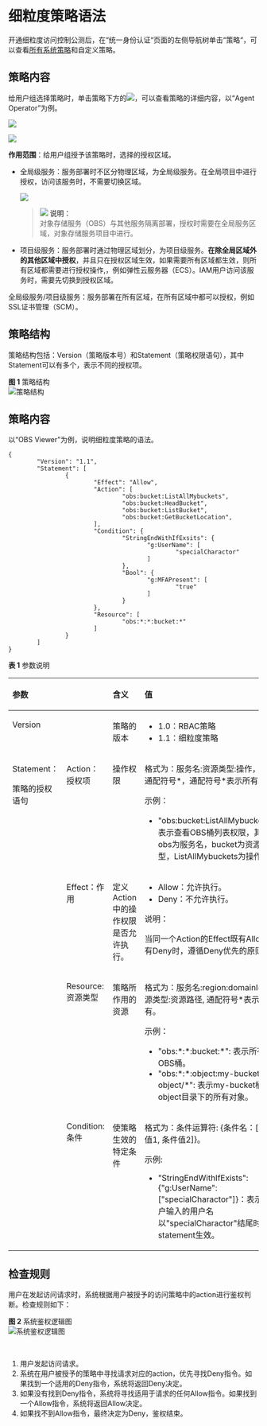 # 细粒度策略语法<a name="iam_01_0017"></a>

开通细粒度访问控制公测后，在“统一身份认证“页面的左侧导航树单击“策略“，可以查看[所有系统策略](https://support.huaweicloud.com/usermanual-permissions/zh-cn_topic_0063498930.html)和自定义策略。

## 策略内容<a name="section661112662719"></a>

给用户组选择策略时，单击策略下方的![](figures/zh-cn_image_0195934200.png)，可以查看策略的详细内容，以“Agent Operator”为例。

![](figures/zh-cn_image_0173576949.png)

![](figures/zh-cn_image_0173576950.png)

**作用范围**：给用户组授予该策略时，选择的授权区域。

-   全局级服务：服务部署时不区分物理区域，为全局级服务。在全局项目中进行授权，访问该服务时，不需要切换区域。

    ![](figures/zh-cn_image_0173578452.png)

    >![](public_sys-resources/icon-note.gif) **说明：**   
    >对象存储服务（OBS）与其他服务隔离部署，授权时需要在全局服务区域，对象存储服务项目中进行。  

-   项目级服务：服务部署时通过物理区域划分，为项目级服务。**在除全局区域外的其他区域中授权**，并且只在授权区域生效，如果需要所有区域都生效，则所有区域都需要进行授权操作,，例如弹性云服务器（ECS）。IAM用户访问该服务时，需要先切换到授权区域。

全局级服务/项目级服务：服务部署在所有区域，在所有区域中都可以授权，例如SSL证书管理（SCM）。

## 策略结构<a name="section547017479502"></a>

策略结构包括：Version（策略版本号）和Statement（策略权限语句），其中Statement可以有多个，表示不同的授权项。

**图 1**  策略结构<a name="fig5883114715499"></a>  
![](figures/策略结构.png "策略结构")

## 策略内容<a name="zh-cn_topic_0165292618_section9359105292516"></a>

以“OBS Viewer”为例，说明细粒度策略的语法。

```
{
        "Version": "1.1",
        "Statement": [
                {
                        "Effect": "Allow",
                        "Action": [
                                "obs:bucket:ListAllMybuckets",
                                "obs:bucket:HeadBucket",
                                "obs:bucket:ListBucket",
                                "obs:bucket:GetBucketLocation",
                        ],
                        "Condition": {
                                "StringEndWithIfExsits": {
                                       "g:UserName": [
                                               "specialCharactor"
                                       ]
                                },
                                "Bool": {
                                       "g:MFAPresent": [
                                               "true"
                                       ]
                                }
                        },
                        "Resource": [
                                "obs:*:*:bucket:*"
                        ]
                }
        ]
}
```

**表 1**  参数说明

<a name="table263109993745"></a>
<table><thead align="left"><tr id="row5964380593745"><th class="cellrowborder" colspan="2" valign="top" id="mcps1.2.5.1.1"><p id="p3840680793745"><a name="p3840680793745"></a><a name="p3840680793745"></a>参数</p>
</th>
<th class="cellrowborder" valign="top" id="mcps1.2.5.1.2"><p id="p2394366493745"><a name="p2394366493745"></a><a name="p2394366493745"></a>含义</p>
</th>
<th class="cellrowborder" valign="top" id="mcps1.2.5.1.3"><p id="p6038866693745"><a name="p6038866693745"></a><a name="p6038866693745"></a>值</p>
</th>
</tr>
</thead>
<tbody><tr id="row33603866145041"><td class="cellrowborder" colspan="2" valign="top" headers="mcps1.2.5.1.1 "><p id="p6202570314511"><a name="p6202570314511"></a><a name="p6202570314511"></a>Version</p>
</td>
<td class="cellrowborder" valign="top" headers="mcps1.2.5.1.2 "><p id="p5802604114511"><a name="p5802604114511"></a><a name="p5802604114511"></a>策略的版本</p>
</td>
<td class="cellrowborder" valign="top" headers="mcps1.2.5.1.3 "><a name="ul2002846815829"></a><a name="ul2002846815829"></a><ul id="ul2002846815829"><li>1.0：RBAC策略</li><li>1.1：细粒度策略</li></ul>
</td>
</tr>
<tr id="row3390115193745"><td class="cellrowborder" rowspan="4" valign="top" width="8.309999999999999%" headers="mcps1.2.5.1.1 "><p id="p2571453445"><a name="p2571453445"></a><a name="p2571453445"></a>Statement：</p>
<p id="p4120437893745"><a name="p4120437893745"></a><a name="p4120437893745"></a>策略的授权语句</p>
<p id="p10610185716507"><a name="p10610185716507"></a><a name="p10610185716507"></a>&nbsp;&nbsp;</p>
<p id="p15875104510117"><a name="p15875104510117"></a><a name="p15875104510117"></a>&nbsp;&nbsp;</p>
</td>
<td class="cellrowborder" valign="top" width="10.63%" headers="mcps1.2.5.1.1 "><p id="p15225242142620"><a name="p15225242142620"></a><a name="p15225242142620"></a>Action：授权项</p>
</td>
<td class="cellrowborder" valign="top" width="20.21%" headers="mcps1.2.5.1.2 "><p id="p22261942112610"><a name="p22261942112610"></a><a name="p22261942112610"></a>操作权限</p>
</td>
<td class="cellrowborder" valign="top" width="60.85%" headers="mcps1.2.5.1.3 "><p id="p22471177492"><a name="p22471177492"></a><a name="p22471177492"></a>格式为：服务名:资源类型:操作，支持通配符号*，通配符号*表示所有。</p>
<p id="zh-cn_topic_0165292618_p153981591216"><a name="zh-cn_topic_0165292618_p153981591216"></a><a name="zh-cn_topic_0165292618_p153981591216"></a>示例：</p>
<a name="ul1035712231320"></a><a name="ul1035712231320"></a><ul id="ul1035712231320"><li>"obs:bucket:ListAllMybuckets"：表示查看OBS桶列表权限，其中obs为服务名，bucket为资源类型，ListAllMybuckets为操作。</li></ul>
</td>
</tr>
<tr id="row14410123292620"><td class="cellrowborder" valign="top" headers="mcps1.2.5.1.1 "><p id="p154997388265"><a name="p154997388265"></a><a name="p154997388265"></a>Effect：作用</p>
</td>
<td class="cellrowborder" valign="top" headers="mcps1.2.5.1.1 "><p id="p1043912593493"><a name="p1043912593493"></a><a name="p1043912593493"></a>定义Action中的操作权限是否允许执行。</p>
</td>
<td class="cellrowborder" valign="top" headers="mcps1.2.5.1.2 "><a name="ul10506203862610"></a><a name="ul10506203862610"></a><ul id="ul10506203862610"><li>Allow：允许执行。</li><li>Deny：不允许执行。</li></ul>
<div class="note" id="note273204052719"><a name="note273204052719"></a><a name="note273204052719"></a><span class="notetitle"> 说明： </span><div class="notebody"><p id="p1074104019279"><a name="p1074104019279"></a><a name="p1074104019279"></a>当同一个Action的Effect既有Allow又有Deny时，遵循Deny优先的原则。</p>
</div></div>
</td>
</tr>
<tr id="row7609057135016"><td class="cellrowborder" valign="top" headers="mcps1.2.5.1.1 "><p id="p186101757125011"><a name="p186101757125011"></a><a name="p186101757125011"></a>Resource: 资源类型</p>
</td>
<td class="cellrowborder" valign="top" headers="mcps1.2.5.1.1 "><p id="p1861015795018"><a name="p1861015795018"></a><a name="p1861015795018"></a>策略所作用的资源</p>
</td>
<td class="cellrowborder" valign="top" headers="mcps1.2.5.1.2 "><p id="p166105579508"><a name="p166105579508"></a><a name="p166105579508"></a>格式为：服务名:region:domainId:资源类型:资源路径, 通配符号*表示所有。</p>
<p id="p6110183817129"><a name="p6110183817129"></a><a name="p6110183817129"></a>示例：</p>
<a name="ul131025314178"></a><a name="ul131025314178"></a><ul id="ul131025314178"><li>"obs:*:*:bucket:*": 表示所有的OBS桶。</li><li>"obs:*:*:object:my-bucket/my-object/*": 表示my-bucket桶my-object目录下的所有对象。</li></ul>
</td>
</tr>
<tr id="row158753451710"><td class="cellrowborder" valign="top" headers="mcps1.2.5.1.1 "><p id="p1487584515113"><a name="p1487584515113"></a><a name="p1487584515113"></a>Condition: 条件</p>
</td>
<td class="cellrowborder" valign="top" headers="mcps1.2.5.1.1 "><p id="p168751145615"><a name="p168751145615"></a><a name="p168751145615"></a>使策略生效的特定条件</p>
</td>
<td class="cellrowborder" valign="top" headers="mcps1.2.5.1.2 "><p id="p587513451712"><a name="p587513451712"></a><a name="p587513451712"></a>格式为：条件运算符: {条件名：[条件值1, 条件值2]}。</p>
<p id="p1331219285408"><a name="p1331219285408"></a><a name="p1331219285408"></a>示例:</p>
<a name="ul1460613818112"></a><a name="ul1460613818112"></a><ul id="ul1460613818112"><li>"StringEndWithIfExists":{"g:UserName":["specialCharactor"]}：表示当用户输入的用户名以"specialCharactor"结尾时该条statement生效。</li></ul>
</td>
</tr>
</tbody>
</table>

## 检查规则<a name="zh-cn_topic_0165292618_section1070118126545"></a>

用户在发起访问请求时，系统根据用户被授予的访问策略中的action进行鉴权判断。检查规则如下：

**图 2**  系统鉴权逻辑图<a name="zh-cn_topic_0165292618_fig1424495217920"></a>  
![](figures/系统鉴权逻辑图.png "系统鉴权逻辑图")

  

1.  用户发起访问请求。
2.  系统在用户被授予的策略中寻找请求对应的action，优先寻找Deny指令。如果找到一个适用的Deny指令，系统将返回Deny决定。
3.  如果没有找到Deny指令，系统将寻找适用于请求的任何Allow指令。如果找到一个Allow指令，系统将返回Allow决定。
4.  如果找不到Allow指令，最终决定为Deny，鉴权结束。

